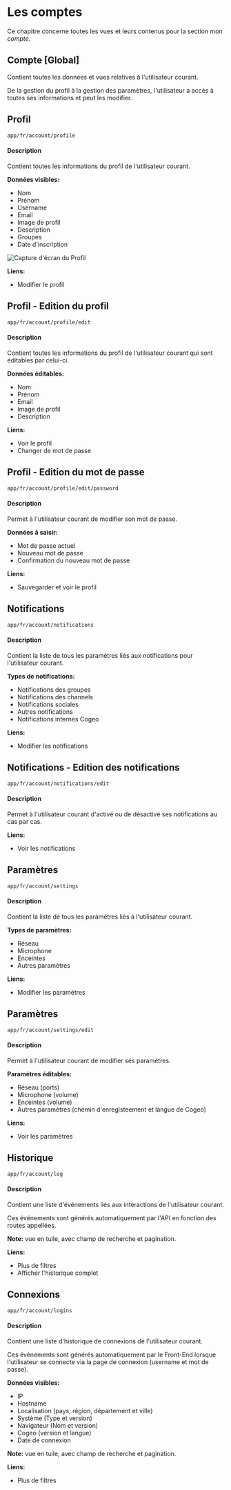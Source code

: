 # Les comptes

Ce chapitre concerne toutes les vues et leurs contenus pour la section *mon compte*.

## Compte [Global]

Contient toutes les données et vues relatives à l'utilisateur courant.

De la gestion du profil à la gestion des paramètres, l'utilisateur a accès à toutes ses informations et peut les modifier.

## Profil

`app/fr/account/profile`

#### Description

Contient toutes les informations du profil de l'utilisateur courant.

**Données visibles:**

- Nom
- Prénom
- Username
- Email
- Image de profil
- Description
- Groupes
- Date d'inscription

<img class="atom-vertical-line"
     src="http://res.cloudinary.com/cozen/image/upload/v1496917978/cogeoDoc/accountProfile.png"
     alt="Capture d'écran du Profil"
     title="Profil">

**Liens:** 

- Modifier le profil

## Profil - Edition du profil

`app/fr/account/profile/edit`

#### Description

Contient toutes les informations du profil de l'utilisateur courant qui sont éditables par celui-ci.

**Données éditables:**

- Nom
- Prénom
- Email
- Image de profil
- Description

**Liens:**

- Voir le profil
- Changer de mot de passe

## Profil - Edition du mot de passe

`app/fr/account/profile/edit/password`

#### Description

Permet à l'utilisateur courant de modifier son mot de passe.

**Données à saisir:**

- Mot de passe actuel
- Nouveau mot de passe
- Confirmation du nouveau mot de passe

**Liens:**

- Sauvegarder et voir le profil

## Notifications

`app/fr/account/notifications`

#### Description

Contient la liste de tous les paramètres liés aux notifications pour l'utilisateur courant.

**Types de notifications:**

- Notifications des groupes
- Notifications des channels
- Notifications sociales
- Autres notifications
- Notifications internes Cogeo

**Liens:** 

- Modifier les notifications

## Notifications - Edition des notifications

`app/fr/account/notifications/edit`

#### Description

Permet à l'utilisateur courant d'activé ou de désactivé ses notifications au cas par cas.

**Liens:** 

- Voir les notifications

## Paramètres

`app/fr/account/settings`

#### Description

Contient la liste de tous les paramètres liés à l'utilisateur courant.

**Types de paramètres:**

- Réseau
- Microphone
- Enceintes
- Autres paramètres

**Liens:** 

- Modifier les paramètres

## Paramètres

`app/fr/account/settings/edit`

#### Description

Permet à l'utilisateur courant de modifier ses paramètres.

**Paramètres éditables:**

- Réseau (ports)
- Microphone (volume)
- Enceintes (volume)
- Autres paramètres (chemin d'enregisteement et langue de Cogeo)

**Liens:** 

- Voir les paramètres

## Historique

`app/fr/account/log`

#### Description

Contient une liste d'événements liés aux interactions de l'utilisateur courant.  

Ces événements sont générés automatiquement par l'API en fonction des routes appellées.

**Note:** vue en tuile, avec champ de recherche et pagination.

**Liens:** 

- Plus de filtres
- Afficher l'historique complet

## Connexions

`app/fr/account/logins`

#### Description

Contient une liste d'historique de connexions de l'utilisateur courant.

Ces événements sont générés automatiquement par le Front-End lorsque l'utilisateur se connecte via la page de connexion (username et mot de passe).

**Données visibles:**

- IP
- Hostname
- Localisation (pays, région, département et ville)
- Système (Type et version)
- Navigateur (Nom et version)
- Cogeo (version et langue)
- Date de connexion

**Note:** vue en tuile, avec champ de recherche et pagination.

**Liens:** 

- Plus de filtres
